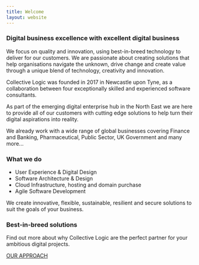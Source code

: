 ```yaml
---
title: Welcome
layout: website
---
```


### Digital business excellence with excellent digital business

We focus on quality and innovation, using best-in-breed technology to deliver for our customers. We are passionate about creating
solutions that help organisations navigate the unknown, drive change and create value through a unique blend of technology, creativity
and innovation.

Collective Logic was founded in 2017 in Newcastle upon Tyne, as a collaboration between four exceptionally skilled and experienced
software consultants.

As part of the emerging digital enterprise hub in the North East we are here to provide all of our customers with cutting edge
solutions to help turn their digital aspirations into reality.

We already work with a wide range of global businesses covering Finance and Banking, Pharmaceutical, Public Sector, UK Government and
many more...

### What we do
- User Experience & Digital Design
- Software Architecture & Design
- Cloud Infrastructure, hosting and domain purchase
- Agile Software Development

We create innovative, flexible, sustainable, resilient and secure solutions to suit the goals of your business.

### Best-in-breed solutions

Find out more about why Collective Logic are the perfect partner for your ambitious digital projects.

[OUR APPROACH](approach.md)
